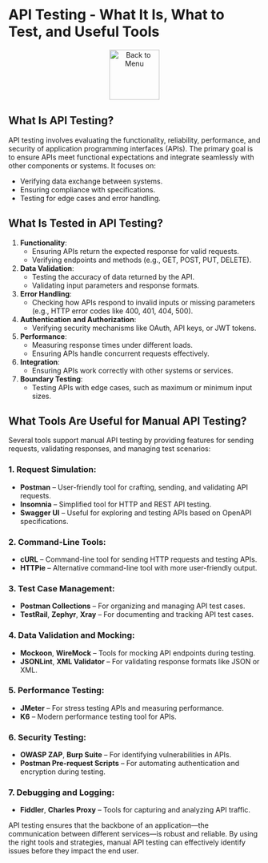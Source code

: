 # API Testing - What It Is, What to Test, and Useful Tools 

<div align="center">
<a href=https://github.com/Prime2390/Prime2390/blob/main/Notes/MyNote.md>
    <img src="https://raw.githubusercontent.com/Prime2390/Prime2390/refs/heads/main/Icons/DALL·E%202024-11-11%2022.20.53%20-%20A%20minimalistic%20and%20modern%20icon%20representing%20'Back%20to%20Menu'.%20The%20icon%20should%20feature%20an%20arrow%20pointing%20to%20a%20menu%20or%20list%20symbol%2C%20indicating%20navigation%20.webp" alt="Back to Menu" style="width:100px;height:100px;">
</a>
</div>

## What Is API Testing?
API testing involves evaluating the functionality, reliability, performance, and security of application programming interfaces (APIs). The primary goal is to ensure APIs meet functional expectations and integrate seamlessly with other components or systems. It focuses on:
- Verifying data exchange between systems.
- Ensuring compliance with specifications.
- Testing for edge cases and error handling.

## What Is Tested in API Testing?
1. **Functionality**:
   - Ensuring APIs return the expected response for valid requests.
   - Verifying endpoints and methods (e.g., GET, POST, PUT, DELETE).
2. **Data Validation**:
   - Testing the accuracy of data returned by the API.
   - Validating input parameters and response formats.
3. **Error Handling**:
   - Checking how APIs respond to invalid inputs or missing parameters (e.g., HTTP error codes like 400, 401, 404, 500).
4. **Authentication and Authorization**:
   - Verifying security mechanisms like OAuth, API keys, or JWT tokens.
5. **Performance**:
   - Measuring response times under different loads.
   - Ensuring APIs handle concurrent requests effectively.
6. **Integration**:
   - Ensuring APIs work correctly with other systems or services.
7. **Boundary Testing**:
   - Testing APIs with edge cases, such as maximum or minimum input sizes.

## What Tools Are Useful for Manual API Testing?
Several tools support manual API testing by providing features for sending requests, validating responses, and managing test scenarios:

### 1. **Request Simulation**:
   - **Postman** – User-friendly tool for crafting, sending, and validating API requests.
   - **Insomnia** – Simplified tool for HTTP and REST API testing.
   - **Swagger UI** – Useful for exploring and testing APIs based on OpenAPI specifications.

### 2. **Command-Line Tools**:
   - **cURL** – Command-line tool for sending HTTP requests and testing APIs.
   - **HTTPie** – Alternative command-line tool with more user-friendly output.

### 3. **Test Case Management**:
   - **Postman Collections** – For organizing and managing API test cases.
   - **TestRail**, **Zephyr**, **Xray** – For documenting and tracking API test cases.

### 4. **Data Validation and Mocking**:
   - **Mockoon**, **WireMock** – Tools for mocking API endpoints during testing.
   - **JSONLint**, **XML Validator** – For validating response formats like JSON or XML.

### 5. **Performance Testing**:
   - **JMeter** – For stress testing APIs and measuring performance.
   - **K6** – Modern performance testing tool for APIs.

### 6. **Security Testing**:
   - **OWASP ZAP**, **Burp Suite** – For identifying vulnerabilities in APIs.
   - **Postman Pre-request Scripts** – For automating authentication and encryption during testing.

### 7. **Debugging and Logging**:
   - **Fiddler**, **Charles Proxy** – Tools for capturing and analyzing API traffic.

API testing ensures that the backbone of an application—the communication between different services—is robust and reliable. By using the right tools and strategies, manual API testing can effectively identify issues before they impact the end user.
